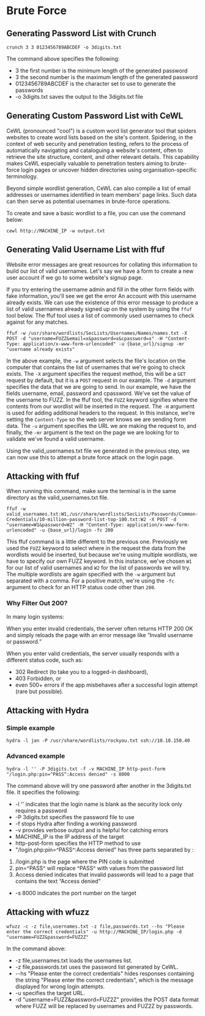 # Brute Force

## Generating Password List with Crunch

```shell
crunch 3 3 0123456789ABCDEF -o 3digits.txt
```

The command above specifies the following:

- 3 the first number is the minimum length of the generated password
- 3 the second number is the maximum length of the generated password
- 0123456789ABCDEF is the character set to use to generate the passwords
- \-o 3digits.txt saves the output to the 3digits.txt file

## Generating Custom Password List with CeWL

CeWL (pronounced "cool") is a custom word list generator tool that spiders websites to create word lists based on the site's content. Spidering, in the context of web security and penetration testing, refers to the process of automatically navigating and cataloguing a website's content, often to retrieve the site structure, content, and other relevant details. This capability makes CeWL especially valuable to penetration testers aiming to brute-force login pages or uncover hidden directories using organisation-specific terminology.

Beyond simple wordlist generation, CeWL can also compile a list of email addresses or usernames identified in team members' page links. Such data can then serve as potential usernames in brute-force operations.

To create and save a basic wordlist to a file, you can use the command below:

```shell
cewl http://MACHINE_IP -w output.txt
```

## Generating Valid Username List with ffuf

Website error messages are great resources for collating this information to build our list of valid usernames. Let's say we have a form to create a new user account if we go to some website's signup page.

If you try entering the username admin and fill in the other form fields with fake information, you'll see we get the error An account with this username already exists. We can use the existence of this error message to produce a list of valid usernames already signed up on the system by using the `ffuf` tool below. The ffuf tool uses a list of commonly used usernames to check against for any matches.

```ffuf -w /usr/share/wordlists/SecLists/Usernames/Names/names.txt -X POST -d "username=FUZZ&email=x&password=x&cpassword=x" -H "Content-Type: application/x-www-form-urlencoded" -u {base_url}/signup -mr "username already exists"```

In the above example, the `-w` argument selects the file's location on the computer that contains the list of usernames that we're going to check exists. The `-X` argument specifies the request method, this will be a `GET` request by default, but it is a `POST` request in our example. The ‍`-d` argument specifies the data that we are going to send. In our example, we have the fields username, email, password and cpassword. We've set the value of the username to FUZZ. In the ffuf tool, the `FUZZ` keyword signifies where the contents from our wordlist will be inserted in the request. The `-H` argument is used for adding additional headers to the request. In this instance, we're setting the `Content-Type` so the web server knows we are sending form data. The `-u` argument specifies the URL we are making the request to, and finally, the `-mr` argument is the text on the page we are looking for to validate we've found a valid username.

Using the valid_usernames.txt file we generated in the previous step, we can now use this to attempt a brute force attack on the login page.

## Attacking with ffuf

When running this command, make sure the terminal is in the same directory as the valid_usernames.txt file.

```ffuf -w valid_usernames.txt:W1,/usr/share/wordlists/SecLists/Passwords/Common-Credentials/10-million-password-list-top-100.txt:W2 -X POST -d "username=W1&password=W2" -H "Content-Type: application/x-www-form-urlencoded" -u {base_url}/login -fc 200```

This ffuf command is a little different to the previous one. Previously we used the `FUZZ` keyword to select where in the request the data from the wordlists would be inserted, but because we're using multiple wordlists, we have to specify our own FUZZ keyword. In this instance, we've chosen `W1` for our list of valid usernames and `W2` for the list of passwords we will try. The multiple wordlists are again specified with the `-w` argument but separated with a comma.  For a positive match, we're using the `-fc` argument to check for an HTTP status code other than `200`.

### Why Filter Out 200?

In many login systems:

When you enter invalid credentials, the server often returns HTTP 200 OK and simply reloads the page with an error message like “Invalid username or password.”

When you enter valid credentials, the server usually responds with a different status code, such as:

- 302 Redirect (to take you to a logged-in dashboard),
- 403 Forbidden, or
- even 500+ errors if the app misbehaves after a successful login attempt (rare but possible).

## Attacking with Hydra

### Simple example

```shell
hydra -l jan -P /usr/share/wordlists/rockyou.txt ssh://10.10.150.40
```

### Advanced example

```shell
hydra -l '' -P 3digits.txt -f -v MACHINE_IP http-post-form "/login.php:pin=^PASS^:Access denied" -s 8000
```

The command above will try one password after another in the 3digits.txt file. It specifies the following:

- \-l '' indicates that the login name is blank as the security lock only requires a password
- \-P 3digits.txt specifies the password file to use
- \-f stops Hydra after finding a working password
- \-v provides verbose output and is helpful for catching errors
- MACHINE_IP is the IP address of the target
- http-post-form specifies the HTTP method to use
- "/login.php:pin=^PASS^:Access denied" has three parts separated by :

1. /login.php is the page where the PIN code is submitted
2. pin=^PASS^ will replace ^PASS^ with values from the password list
3. Access denied indicates that invalid passwords will lead to a page that contains the text “Access denied”

- \-s 8000 indicates the port number on the target

## Attacking with wfuzz

`wfuzz -c -z file,usernames.txt -z file,passwords.txt --hs "Please enter the correct credentials" -u http://MACHINE_IP/login.php -d "username=FUZZ&password=FUZ2Z"`

In the command above:

- \-z file,usernames.txt loads the usernames list.
- \-z file,passwords.txt uses the password list generated by CeWL.
- \--hs "Please enter the correct credentials" hides responses containing the string "Please enter the correct credentials", which is the message displayed for wrong login attempts.
- \-u specifies the target URL.
- \-d "username=FUZZ&password=FUZ2Z" provides the POST data format where FUZZ will be replaced by usernames and FUZ2Z by passwords.

